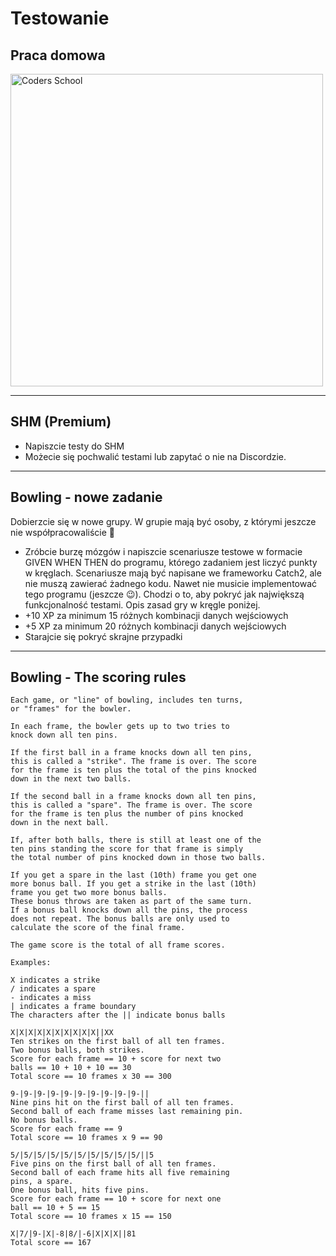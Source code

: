 <!-- .slide: data-background="#111111" -->

# Testowanie

## Praca domowa

<a href="https://coders.school">
    <img width="500" data-src="../coders_school_logo.png" alt="Coders School" class="plain">
</a>

___

## SHM (Premium)

* Napiszcie testy do SHM
* Możecie się pochwalić testami lub zapytać o nie na Discordzie.

___

## Bowling - nowe zadanie

Dobierzcie się w nowe grupy. W grupie mają być osoby, z którymi jeszcze nie współpracowaliście 🙂

* Zróbcie burzę mózgów i napiszcie scenariusze testowe w formacie GIVEN WHEN THEN do programu, którego zadaniem jest liczyć punkty w kręglach. Scenariusze mają być napisane we frameworku Catch2, ale nie muszą zawierać żadnego kodu. Nawet nie musicie implementować tego programu (jeszcze 😉). Chodzi o to, aby pokryć jak największą funkcjonalność testami. Opis zasad gry w kręgle poniżej.
* +10 XP za minimum 15 różnych kombinacji danych wejściowych
* +5 XP za minimum 20 różnych kombinacji danych wejściowych
* Starajcie się pokryć skrajne przypadki

___

## Bowling - The scoring rules

```text
Each game, or "line" of bowling, includes ten turns,
or "frames" for the bowler.

In each frame, the bowler gets up to two tries to
knock down all ten pins.

If the first ball in a frame knocks down all ten pins,
this is called a "strike". The frame is over. The score
for the frame is ten plus the total of the pins knocked
down in the next two balls.

If the second ball in a frame knocks down all ten pins,
this is called a "spare". The frame is over. The score
for the frame is ten plus the number of pins knocked
down in the next ball.

If, after both balls, there is still at least one of the
ten pins standing the score for that frame is simply
the total number of pins knocked down in those two balls.

If you get a spare in the last (10th) frame you get one
more bonus ball. If you get a strike in the last (10th)
frame you get two more bonus balls.
These bonus throws are taken as part of the same turn.
If a bonus ball knocks down all the pins, the process
does not repeat. The bonus balls are only used to
calculate the score of the final frame.

The game score is the total of all frame scores.

Examples:

X indicates a strike
/ indicates a spare
- indicates a miss
| indicates a frame boundary
The characters after the || indicate bonus balls

X|X|X|X|X|X|X|X|X|X||XX
Ten strikes on the first ball of all ten frames.
Two bonus balls, both strikes.
Score for each frame == 10 + score for next two
balls == 10 + 10 + 10 == 30
Total score == 10 frames x 30 == 300

9-|9-|9-|9-|9-|9-|9-|9-|9-|9-||
Nine pins hit on the first ball of all ten frames.
Second ball of each frame misses last remaining pin.
No bonus balls.
Score for each frame == 9
Total score == 10 frames x 9 == 90

5/|5/|5/|5/|5/|5/|5/|5/|5/|5/||5
Five pins on the first ball of all ten frames.
Second ball of each frame hits all five remaining
pins, a spare.
One bonus ball, hits five pins.
Score for each frame == 10 + score for next one
ball == 10 + 5 == 15
Total score == 10 frames x 15 == 150

X|7/|9-|X|-8|8/|-6|X|X|X||81
Total score == 167
```
